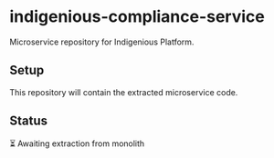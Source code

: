 # indigenious-compliance-service

Microservice repository for Indigenious Platform.

## Setup

This repository will contain the extracted microservice code.

## Status

⏳ Awaiting extraction from monolith
